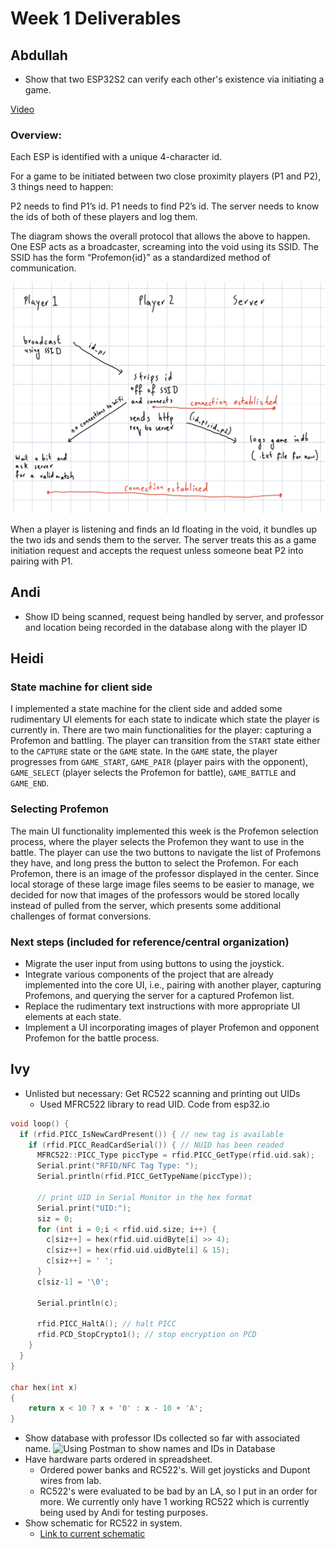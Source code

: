 # Week 1 Deliverables

## Abdullah

- Show that two ESP32S2 can verify each other's existence via initiating a game.

[Video](https://youtu.be/-b_8f32p_zI)

### Overview:

Each ESP is identified with a unique 4-character id.

For a game to be initiated between two close proximity players (P1 and P2), 3 things need to happen:

P2 needs to find P1’s id.
P1 needs to find P2’s id.
The server needs to know the ids of both of these players and log them.

The diagram shows the overall protocol that allows the above to happen. One ESP acts as a broadcaster, screaming into the void using its SSID. The SSID has the form “Profemon{id}” as a standardized method of communication.

![Overview of Handshake](/writeups/resources/overview-week1.jpg)

When a player is listening and finds an Id floating in the void, it bundles up the two ids and sends them to the server. The server treats this as a game initiation request and accepts the request unless someone beat P2 into pairing with P1.

## Andi

- Show ID being scanned, request being handled by server, and professor and location being recorded in the database along with the player ID

## Heidi

### State machine for client side 
I implemented a state machine for the client side and added some rudimentary UI elements for each state to indicate which state the player is currently in. There are two main functionalities for the player: capturing a Profemon and battling. The player can transition from the `START` state either to the `CAPTURE` state or the `GAME` state. In the `GAME` state, the player progresses from `GAME_START`, `GAME_PAIR` (player pairs with the opponent), `GAME_SELECT` (player selects the Profemon for battle), `GAME_BATTLE` and `GAME_END`. 

### Selecting Profemon
The main UI functionality implemented this week is the Profemon selection process, where the player selects the Profemon they want to use in the battle. The player can use the two buttons to navigate the list of Profemons they have, and long press the button to select the Profemon. For each Profemon, there is an image of the professor displayed in the center. Since local storage of these large image files seems to be easier to manage, we decided for now that images of the professors would be stored locally instead of pulled from the server, which presents some additional challenges of format conversions. 

### Next steps (included for reference/central organization)
- Migrate the user input from using buttons to using the joystick. 
- Integrate various components of the project that are already implemented into the core UI, i.e., pairing with another player, capturing Profemons, and querying the server for a captured Profemon list.
- Replace the rudimentary text instructions with more appropriate UI elements at each state. 
- Implement a UI incorporating images of player Profemon and opponent Profemon for the battle process. 

## Ivy

- Unlisted but necessary: Get RC522 scanning and printing out UIDs
  - Used MFRC522 library to read UID. Code from esp32.io

```cpp
void loop() {
  if (rfid.PICC_IsNewCardPresent()) { // new tag is available
    if (rfid.PICC_ReadCardSerial()) { // NUID has been readed
      MFRC522::PICC_Type piccType = rfid.PICC_GetType(rfid.uid.sak);
      Serial.print("RFID/NFC Tag Type: ");
      Serial.println(rfid.PICC_GetTypeName(piccType));

      // print UID in Serial Monitor in the hex format
      Serial.print("UID:");
      siz = 0;
      for (int i = 0;i < rfid.uid.size; i++) {
        c[siz++] = hex(rfid.uid.uidByte[i] >> 4);
        c[siz++] = hex(rfid.uid.uidByte[i] & 15);
        c[siz++] = ' ';
      }
      c[siz-1] = '\0';

      Serial.println(c);

      rfid.PICC_HaltA(); // halt PICC
      rfid.PCD_StopCrypto1(); // stop encryption on PCD
    }
  }
}

char hex(int x)
{
	return x < 10 ? x + '0' : x - 10 + 'A';
}
```

- Show database with professor IDs collected so far with associated name. ![Using Postman to show names and IDs in Database](http://g.recordit.co/OAIGbqmCWe.gif)
- Have hardware parts ordered in spreadsheet.
  - Ordered power banks and RC522's. Will get joysticks and Dupont wires from lab.
  - RC522's were evaluated to be bad by an LA, so I put in an order for more. We currently only have 1 working RC522 which is currently being used by Andi for testing purposes.
- Show schematic for RC522 in system.
  - [Link to current schematic](https://drive.google.com/file/d/1guy1b2j0ekgfu1Y9LPn_IptbRYLgjF4g/view?usp=sharing)
